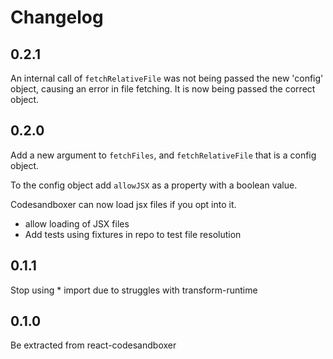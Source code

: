 # Changelog

## 0.2.1

An internal call of `fetchRelativeFile` was not being passed the new 'config' object, causing an error in file fetching. It is now being passed the correct object.

## 0.2.0

Add a new argument to `fetchFiles`, and `fetchRelativeFile` that is a config object.

To the config object add `allowJSX` as a property with a boolean value.

Codesandboxer can now load jsx files if you opt into it.

- allow loading of JSX files
- Add tests using fixtures in repo to test file resolution

## 0.1.1

Stop using * import due to struggles with transform-runtime

## 0.1.0

Be extracted from react-codesandboxer
